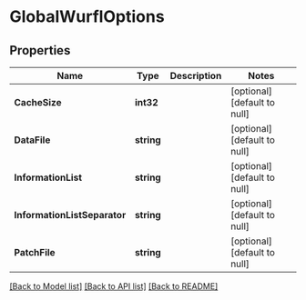# GlobalWurflOptions

## Properties
Name | Type | Description | Notes
------------ | ------------- | ------------- | -------------
**CacheSize** | **int32** |  | [optional] [default to null]
**DataFile** | **string** |  | [optional] [default to null]
**InformationList** | **string** |  | [optional] [default to null]
**InformationListSeparator** | **string** |  | [optional] [default to null]
**PatchFile** | **string** |  | [optional] [default to null]

[[Back to Model list]](../README.md#documentation-for-models) [[Back to API list]](../README.md#documentation-for-api-endpoints) [[Back to README]](../README.md)


